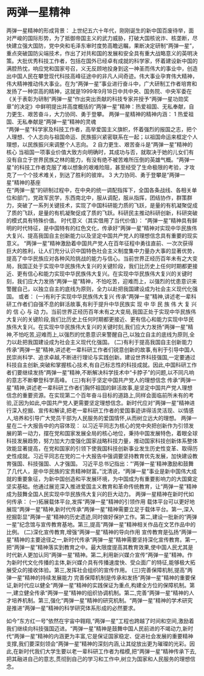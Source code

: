 # 两弹一星精神
两弹一星精神的形成背景：
上世纪五六十年代，刚刚诞生的新中国百废待举，面对严峻的国际形势，为了抵御帝国主义的武力威胁，打破大国核讹诈、核垄断，尽快建立强大国防，党中央和毛泽东审时度势高瞻远瞩，果断决定研制“两弹一星”，重点突破国防尖端技术，作出了对共和国的发展和安全具有重大战略意义的英明决策。大批优秀科技工作者，包括在国外已经卓有成就的科学家，怀着建设新中国的满腔热忱，响应党和国家号召，义无反顾地投身到这一神圣而伟大的事业中，创造出中国人民在攀登现代科技高峰征途中的非凡人间奇迹。伟大事业孕育伟大精神，伟大精神推动伟大事业。在为“两弹一星”事业进行奋斗中，广大研制工作者培育和发扬了一种崇高的精神，这就是1999年9月18日中共中央、国务院、中央军委在《关于表彰为研制“两弹一星”作出突出贡献的科技专家并授予“两弹一星功勋奖章”的决定》中鲜明提出并高度概括的“两弹一星”精神：热爱祖国、无私奉献，自力更生、艰苦奋斗，大力协同、勇于登攀。
两弹一星精神的精神内涵：
1 热爱祖国、无私奉献是“两弹一星”精神的灵魂  
“两弹一星”科学家及科技工作者，高举爱国主义旗帜，怀着强烈的报国之志，把个人理想、个人志向与祖国命运、民族振兴紧密联系在一起；以祖国命运来框定个人理想，以民族振兴来调整个人志向。
2 自力更生、艰苦奋斗是“两弹一星”精神的核心
当祖国一项事业价值大致方向明确时，其成功与否，就取决于她的儿女们有没有自立于世界民族之林的能力，有没有绝不被苦难所压倒的英雄气概。“两弹一星”的科技工作者克服了难以想象的艰难险阻，甚至经受了生命极限的考验，才攻克了一个个技术难关，到达了胜利的彼岸。
3 大力协同、勇于登攀是“两弹一星”精神的基座     
在“两弹一星”的研制过程中，在中央的统一调配指挥下，全国各条战线、各相关单位和部门，党政军民学，东西南北中，服从调配，服从指挥，团结协作，群策群力，突破了一系列关键技术，实现了中国科研能力质的飞跃，是量的有机凝聚促成了质的飞跃，是量的有机凝聚促成了质的飞跃。科研民主推动科研创新，科研突破的模式具有特殊价值。
时代意义（其实借用了当代价值）：
“两弹一星”精神具有鲜明的时代特征，是中国特有的红色文化，传承好“两弹一星”精神对实现中华民族伟大复兴、提高我国自主创新能力以及坚定中国共产党人的理想信念具有重要的现实意义。
“两弹一星”精神激励着中国共产党人在百年征程中勇往直前、一次次获得巨大的胜利，让人们充分认识中国特色社会主义制度集中力量办大事的显著优势，提高了中华民族应对各种风险挑战的能力与信心。当前世界正经历百年未有之大变局，我国正处于实现中华民族伟大复兴的关键阶段，我们比历史上任何时期都更接近、更有信心和能力实现中华民族伟大复兴。在实现中华民族伟大复兴的关键时刻，我们应大力发扬“两弹一星”精神，不怕吃苦，迎难而上，以强烈的忧患意识来警醒自己，以独立自主的底线为原则，全力以赴把我国建设成为社会主义现代化强国。
或者：
(一)有利于实现中华民族伟大复兴
传承“两弹一星”精神,讲述老一辈科研工作者们自强不息的鲜活故事,有利于提升中华民族实 现 中 华 民 族 伟 大 复 兴 的 信 心 与 动 力。当前世界正经历百年未有之大变局,我国正处于实现中华民族伟大复兴的关键阶段,我们比历史上任何时期都更接近、更有信心和能力实现中华民族伟大复兴。在实现中华民族伟大复兴的关键时刻,我们应大力发扬“两弹一星”精神,不怕吃苦,迎难而上,以强烈的忧患意识来警醒自己,以独立自主的底线为原则,全力以赴把我国建设成为社会主义现代化强国。
(二)有利于提高我国自主创新能力
传承“两弹一星”精神,讲述老一辈科研工作者们锐意创新的故事,有利于引导中国人民崇尚科学、追求卓越,不断进行理论与实践创新。建设世界科技强国,一定要通过科技自主创新,突破和掌握核心技术,有自己标志性的科技成就。因此,中国科研工作者们要继续发扬“两弹一星”精神,不断解决科学技术中“卡脖子”的问题,以不同凡响的意志不断攀登科学高峰。
(三)有利于坚定中国共产党人的理想信念
传承“两弹一星”精神,讲述老一辈科研工作者们胸怀祖国的鲜活故事,是坚定中国共产党人理想信念的重要资源。在实现第二个百年奋斗目标的道路上,同样会面临前所未有的考验,正因为如此,中国共产党人更需要坚定理想信念。新时代应对“两弹一星”精神进行深入挖掘、宣传和解读,把老一辈科研工作者的爱国事迹讲得活灵活现、以情感人,培养和引导广大党员干部为人民服务的爱国情怀,从而树立远大的理想。
两弹一星在二十大报告中的内容体现：
以习近平同志为核心的党中央把创新作为引领发展的第一动力，摆在党和国家发展全局的核心地位，秉持中国发展特色，着眼全球科技发展趋势，努力加大力度强化国家战略科技力量，推动国家科技创新体系整体效能显著提高，在党和国家的引领下使我国科技创新事业发生历史性变革、取得历史性成就。习近平同志在党的二十大报告中强调要坚持教育优先发展，加快建设教育强国、科技强国、人才强国。
习近平总书记指出：“‘两弹一星’精神激励和鼓舞了几代人，是中华民族的宝贵精神财富。”沈清说，“两弹一星”事业是新中国伟大成就的重要象征，为新中国创造和平发展环境，为中国成为有重要影响力的大国奠定坚实基础。他通过展览深入推进爱国主义教育和革命传统教育，让“两弹一星”精神成为鼓舞全国人民实现中华民族伟大复兴的巨大动力。
两弹一星精神在新时代如何传承：
(一)拓展载体平台,发挥“两弹一星”精神的引领作用
载体平台可以更好地展现“两弹一星”精神,新时代传承“两弹一星”精神需要立足于载体平台。第一,深入挖掘彰显“两弹一星”精神的历史遗迹,同时做好保护工作。第二,建设一批新的“两弹一星”纪念馆与宣传教育基地。第三,提高“两弹一星”精神相关作品在文艺作品中的比例。
(二)深化宣传教育,增强“两弹一星”精神的导向作用
宣传教育是弘扬“两弹一星”精神的主要途径之一,新时代传承“两弹一星”精神需要坚持深化宣传教育。第一,把“两弹一星”精神落实到教育之中。最大限度提高其教育效果,使中国人民尤其是时代新人更加认同“两弹一星”精神。第二,利用新兴媒介宣传“两弹一星”精神。作为新时代文化传播的主体,新兴媒介具有传播速度快、受众面广的特征,能够极大拓展受众的接收体验。第三,发挥社会组织的宣传作用。
(三)完善保障机制,提高“两弹一星”精神的持续发展能力
完善保障机制是传承和发扬“两弹一星”精神的重要保证,新时代应以健全“两弹一星”精神的实践保证为重点,构建全方位的保障机制。第一,建立健全传承“两弹一星”精神的组织协调机制。第二,完善“两弹一星”精神的人才培养机制。第三,强化“两弹一星”精神的研究机制。“两弹一星”精神的学术研究是推进“两弹一星”精神的科学研究体系形成的必然要求。

如今“东方红一号”依然在宇宙中翱翔,“两弹一星”工程也跨越了时间和空间,激励着我们继续向科技强国迈进。“两弹一星”精神是鼓舞中国人民前进的不竭动力,新时代“两弹一星”精神的内涵更为丰富,它是保证国家稳定、促进社会发展的重要精神支撑,我们要深刻领会“两弹一星”精神的深刻内涵,让其绽放出更为璀璨的光彩。因此,在新时代我们大学生要以老一辈科研工作者为楷模,把“两弹一星”精神传承下去,把其融进自己的意志,贯彻到自己的学习和工作中,树立为国家和人民服务的理想信念。



